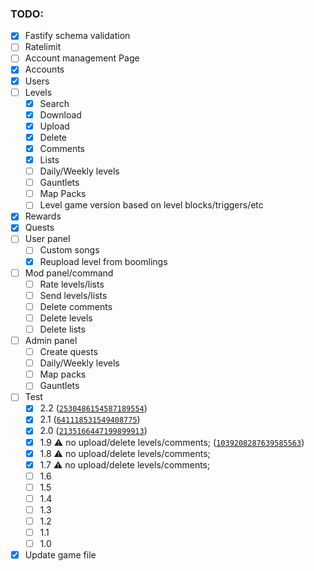 ### TODO:

- [x] Fastify schema validation
- [ ] Ratelimit
- [ ] Account management Page
- [x] Accounts
- [x] Users
- [ ] Levels
    - [x] Search
    - [x] Download
    - [x] Upload
    - [x] Delete
    - [x] Comments
    - [x] Lists
    - [ ] Daily/Weekly levels
    - [ ] Gauntlets
    - [ ] Map Packs
    - [ ] Level game version based on level blocks/triggers/etc
- [x] Rewards
- [x] Quests
- [ ] User panel
    - [ ] Custom songs
    - [x] Reupload level from boomlings
- [ ] Mod panel/command
    - [ ] Rate levels/lists
    - [ ] Send levels/lists
    - [ ] Delete comments
    - [ ] Delete levels
    - [ ] Delete lists
- [ ] Admin panel
    - [ ] Create quests
    - [ ] Daily/Weekly levels
    - [ ] Map packs
    - [ ] Gauntlets
- [ ] Test
    - [x] 2.2 ([`2530486154587189554`](https://steamdb.info/depot/322171/history/?changeid=M:2530486154587189554))
    - [x] 2.1 ([`641118531549408775`](https://steamdb.info/depot/322171/history/?changeid=M:641118531549408775))
    - [x] 2.0 ([`2135166447199899913`](https://steamdb.info/depot/322171/history/?changeid=M:2135166447199899913))
    - [x] 1.9 :warning: no upload/delete levels/comments; ([`1039208287639585563`](https://steamdb.info/depot/322171/history/?changeid=M:1039208287639585563))
    - [x] 1.8 :warning: no upload/delete levels/comments;
    - [x] 1.7 :warning: no upload/delete levels/comments;
    - [ ] 1.6
    - [ ] 1.5
    - [ ] 1.4
    - [ ] 1.3
    - [ ] 1.2
    - [ ] 1.1
    - [ ] 1.0
- [x] Update game file
